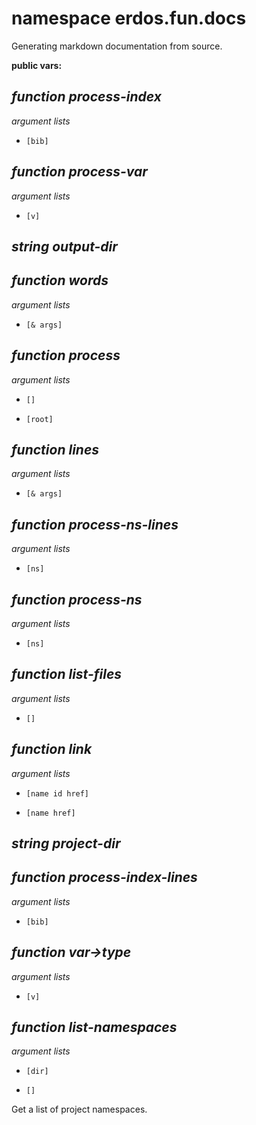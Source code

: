 # namespace erdos.fun.docs

Generating markdown documentation from source.

__public vars:__ 

## _function_ *process-index* 

_argument lists_

 - `[bib]`

## _function_ *process-var* 

_argument lists_

 - `[v]`

## _string_ *output-dir* 

## _function_ *words* 

_argument lists_

 - `[& args]`

## _function_ *process* 

_argument lists_

 - `[]`

 - `[root]`

## _function_ *lines* 

_argument lists_

 - `[& args]`

## _function_ *process-ns-lines* 

_argument lists_

 - `[ns]`

## _function_ *process-ns* 

_argument lists_

 - `[ns]`

## _function_ *list-files* 

_argument lists_

 - `[]`

## _function_ *link* 

_argument lists_

 - `[name id href]`

 - `[name href]`

## _string_ *project-dir* 

## _function_ *process-index-lines* 

_argument lists_

 - `[bib]`

## _function_ *var->type* 

_argument lists_

 - `[v]`

## _function_ *list-namespaces* 

_argument lists_

 - `[dir]`

 - `[]`

Get a list of project namespaces.


